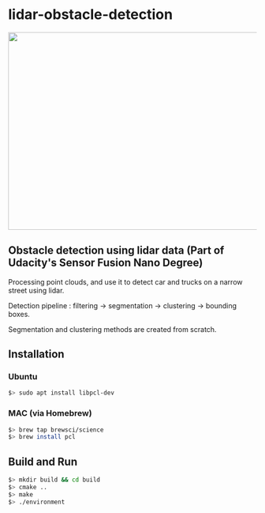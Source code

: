 # lidar-obstacle-detection

<img src="media/ObstacleDetectionFPS.gif" width="700" height="400" />

## Obstacle detection using lidar data (Part of Udacity's Sensor Fusion Nano Degree)

Processing point clouds, and use it to detect car and trucks on a narrow street using lidar.

Detection pipeline : filtering -> segmentation -> clustering -> bounding boxes.

Segmentation and clustering methods are created from scratch.

## Installation

### Ubuntu 

```bash
$> sudo apt install libpcl-dev
```

### MAC (via Homebrew)

```bash
$> brew tap brewsci/science
$> brew install pcl
```


## Build and Run

```bash
$> mkdir build && cd build
$> cmake ..
$> make
$> ./environment
```